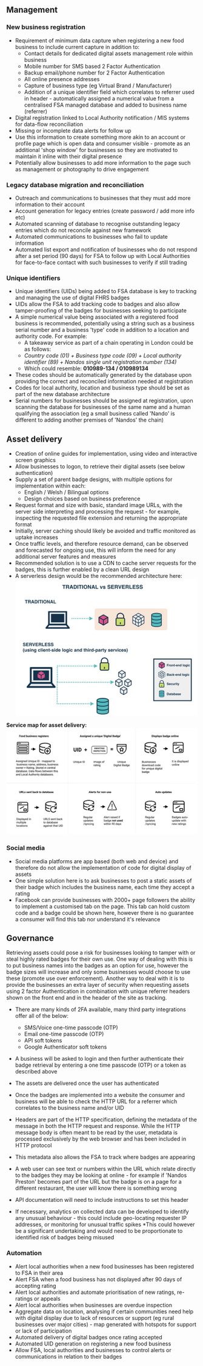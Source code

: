 ## Management

### New business registration
* Requirement of minimum data capture when registering a new food business to include current capture in addition to: 
  * Contact details for dedicated digital assets management role within business
  * Mobile number for SMS based 2 Factor Authentication
  * Backup email/phone number for 2 Factor Authentication
  * All online presence addresses
  * Capture of business type (eg Virtual Brand / Manufacturer)
  * Addition of a unique identifier field which correlates to referrer used in header - automatically assigned a numerical value from a centralised FSA managed database and added to business name (referrer) 
* Digital registration linked to Local Authority notification / MIS systems for data-flow reconciliation
* Missing or incomplete data alerts for follow up
* Use this information to create something more akin to an account or profile page which is open data and consumer visible - promote as an additional 'shop window' for businesses so they are motivated to maintain it inline with their digital presence 
* Potentially allow businesses to add more information to the page such as management or photography to drive engagement


### Legacy database migration and reconciliation
* Outreach and communications to businesses that they must add more information to their account
* Account generation for legacy entries (create password / add more info etc)
* Automated scanning of database to recognise outstanding legacy entries which do not reconcile against new framework
* Automated communications to businesses who fail to update information 
* Automated list export and notification of businesses who do not respond after a set period (90 days) for FSA to follow up with Local Authorities for face-to-face contact with such businesses to verify if still trading  

### Unique identifiers
* Unique identifiers (UIDs) being added to FSA database is key to tracking and managing the use of digital FHRS badges
* UIDs allow the FSA to add tracking code to badges and also allow tamper-proofing of the badges for businesses seeking to participate
* A simple numerical value being associated with a registered food business is recommended, potentially using a string such as a business serial number and a business 'type' code in addition to a location and authority code. For example:
  * A takeaway service as part of a chain operating in London could be as follows:
  * _Country code (01) + Business type code (09) + Local authority identifier (89) + Nandos single unit registration number (134)_
  * Which could resemble: **010989-134 / 010989134**
* These codes should be automatically generated by the database upon providing the correct and reconciled information needed at registration 
* Codes for local authority, location and business type should be set as part of the new database architecture
* Serial numbers for businesses should be assigned at registration, upon scanning the database for businesses of the same name and a human qualifying the association (eg a small business called 'Nando' is different to adding another premises of 'Nandos' the chain) 


## Asset delivery
* Creation of online guides for implementation, using video and interactive screen graphics
* Allow businesses to logon, to retrieve their digital assets (see below authentication)
* Supply a set of parent badge designs, with multiple options for implementation within each:
  * English / Welsh / Bilingual options
  * Design choices based on business preference
* Request format and size with basic, standard image URLs, with the server side interpreting and processing the request - for example, inspecting the requested file extension and returning the appropriate format
* Initially, server caching should likely be avoided and traffic monitored as uptake increases
* Once traffic levels, and therefore resource demand, can be observed and forecasted for ongoing use, this will inform the need for any additional server features and measures
* Recommended solution is to use a CDN to cache server requests for the badges, this is further enabled by a clean URL design 
* A serverless design would be the recommended architecture here:
![Uploaded file](uploads/1_x_v5NRC3TTMt1MaYl1gMUg.jpeg)

**Service map for asset delivery:**
![Uploaded file](uploads/Service_blueprints_-_Copy_of_Technical_39concept39.jpg)

### Social media
* Social media platforms are app based (both web and device) and therefore do not allow the implementation of code for digital display of assets
* One simple solution here is to ask businesses to post a static assets of their badge which includes the business name, each time they accept a rating
* Facebook can provide businesses with 2000+ page followers the ability to implement a customised tab on the page. This tab can hold custom code and a badge could be shown here, however there is no guarantee a consumer will find this tab nor understand it's relevance 

## Governance

Retrieving assets could pose a risk for businesses looking to tamper with or steal highly rated badges for their own use. One way of dealing with this is to put business names into the badges as an option for use, however the badge sizes will increase and only some businesses would choose to use these (promote use over enforcement). Another way to deal with it is to provide the businesses an extra layer of security when requesting assets using 2 factor Authentication in combination with unique referrer headers shown on the front end and in the header of the site as tracking.

* There are many kinds of 2FA available, many third party integrations offer all of the below:
  * SMS/Voice one-time passcode (OTP)
  * Email one-time passcode (OTP)
  * API soft tokens 
  * Google Authenticator soft tokens

* A business will be asked to login and then further authenticate their badge retrieval by entering a one time passcode (OTP) or a token as described above
* The assets are delivered once the user has authenticated
* Once the badges are implemented into a website the consumer and business will be able to check the HTTP URL for a referrer which correlates to the business name and/or UID
* Headers are part of the HTTP specification, defining the metadata of the message in both the HTTP request and response. While the HTTP message body is often meant to be read by the user, metadata is processed exclusively by the web browser and has been included in HTTP protocol
* This metadata also allows the FSA to track where badges are appearing
* A web user can see text or numbers within the URL which relate directly to the badges they may be looking at online -  for example if 'Nandos Preston' becomes part of the URL but the badge is on a page for a different restaurant, the user will know there is something wrong
* API documentation will need to include instructions to set this header
* If necessary, analytics on collected data can be developed to identify any unusual behaviour - this could include geo-locating requester IP addresses, or monitoring for unusual traffic spikes 
*This could however be a significant undertaking and would need to be proportionate to identified risk of badges being misused

### Automation
* Alert local authorities when a new food businesses has been registered to FSA in their area
* Alert FSA when a food business has not displayed after 90 days of accepting rating
* Alert local authorities and automate prioritisation of new ratings, re-ratings or appeals
* Alert local authorities when businesses are overdue inspection
* Aggregate data on location, analysing if certain communities need help with digital display due to lack of resources or support (eg rural businesses over major cities) - map generated with hotspots for support or lack of participation
* Automated delivery of digital badges once rating accepted
* Automated UID generation on registering a new food business
* Allow FSA, local authorities and businesses to control alerts or communications in relation to their badges

